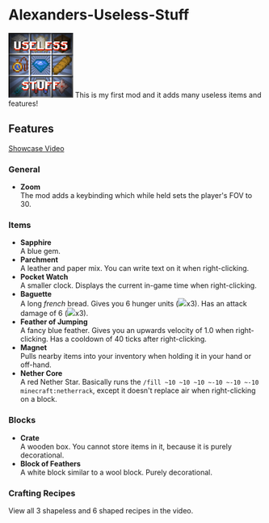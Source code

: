 # Alexanders-Useless-Stuff
![image](src/main/resources/assets/alexanders-useless-stuff/icon.png)
This is my first mod and it adds many useless items and features!

## Features
[Showcase Video](https://youtube.com/null)

### General
- **Zoom**\
The mod adds a keybinding which while held sets the player's FOV to 30.

### Items
- **Sapphire**\
A blue gem.
- **Parchment**\
A leather and paper mix. You can write text on it when right-clicking.
- **Pocket Watch**\
A smaller clock. Displays the current in-game time when right-clicking.
- **Baguette**\
A long _french_ bread. Gives you 6 hunger units (<img src='https://static.wikia.nocookie.net/minecraft_gamepedia/images/c/c4/Hunger_%28icon%29.png' width='12'>x3). Has an attack damage of 6 (<img src='https://static.wikia.nocookie.net/minecraft_gamepedia/images/0/06/Heart_%28icon%29.png' width='12'>x3).
- **Feather of Jumping**\
A fancy blue feather. Gives you an upwards velocity of 1.0 when right-clicking. Has a cooldown of 40 ticks after right-clicking.
- **Magnet**\
Pulls nearby items into your inventory when holding it in your hand or off-hand.
- **Nether Core**\
A red Nether Star. Basically runs the `/fill ~10 ~10 ~10 ~-10 ~-10 ~-10 minecraft:netherrack`, except it doesn't replace air when right-clicking on a block.
### Blocks
- **Crate**\
A wooden box. You cannot store items in it, because it is purely decorational.
- **Block of Feathers**\
A white block similar to a wool block. Purely decorational.
### Crafting Recipes
View all 3 shapeless and 6 shaped recipes in the video.